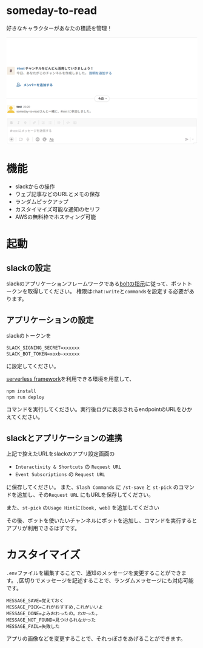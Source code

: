 # someday-to-read
好きなキャラクターがあなたの積読を管理！

![demo](document/assets/somday-to-read-demo.gif)

# 機能
- slackからの操作
- ウェブ記事などのURLとメモの保存
- ランダムピックアップ
- カスタイマイズ可能な通知のセリフ
- AWSの無料枠でホスティング可能

# 起動
## slackの設定
slackのアプリケーションフレームワークである[boltの指示](https://slack.dev/bolt-js/ja-jp/tutorial/getting-started)に従って、ボットトークンを取得してください。
権限は`chat:write`と`commands`を設定する必要があります。
## アプリケーションの設定
slackのトークンを
```.env
SLACK_SIGNING_SECRET=xxxxxx
SLACK_BOT_TOKEN=xoxb-xxxxxx
```
に設定してください。

[serverless framework](https://www.serverless.com/)を利用できる環境を用意して、
```
npm install
npm run deploy
```
コマンドを実行してください。実行後ログに表示されるendpointのURLをひかえてください。

## slackとアプリケーションの連携
上記で控えたURLをslackのアプリ設定画面の
- `Interactivity & Shortcuts` の `Request URL`
- `Event Subscriptions` の `Request URL`

に保存してください。
また、`Slash Commands` に `/st-save` と `st-pick` のコマンドを追加し、その`Request URL` にもURLを保存してください。

また、`st-pick` の`Usage Hint`に`[book, web]` を追加してください

その後、ボットを使いたいチャンネルにボットを追加し、コマンドを実行するとアプリが利用できるはずです。

# カスタイマイズ
`.env`ファイルを編集することで、通知のメッセージを変更することができます。`,`区切りでメッセージを記述することで、ランダムメッセージにも対応可能です。
```.envの例
MESSAGE_SAVE=覚えておく
MESSAGE_PICK=これがおすすめ,これがいいよ
MESSAGE_DONE=よみおわったの。わかった。
MESSAGE_NOT_FOUND=見つけられなかった
MESSAGE_FAIL=失敗した
```

アプリの画像などを変更することで、それっぽさをあげることができます。
